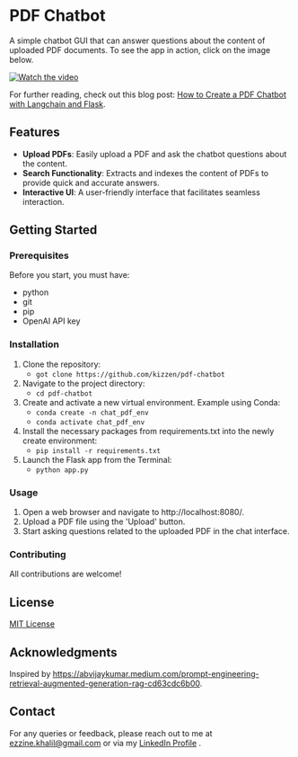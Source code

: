 # PDF Chatbot

A simple chatbot GUI that can answer questions about the content of uploaded PDF documents. To see the app in action, click on the image below.

[![Watch the video](https://img.youtube.com/vi/EGfnQUHEpYs/maxresdefault.jpg)](https://www.youtube.com/watch?v=EGfnQUHEpYs)

For further reading, check out this blog post: [How to Create a PDF Chatbot with Langchain and Flask](https://medium.com/@ezzine.khalil/how-to-create-a-pdf-chatbot-with-langchain-and-flask-818646a04ba8). 

## Features

- **Upload PDFs**: Easily upload a PDF and ask the chatbot questions about the content.
- **Search Functionality**: Extracts and indexes the content of PDFs to provide quick and accurate answers.
- **Interactive UI**: A user-friendly interface that facilitates seamless interaction.

## Getting Started

### Prerequisites

Before you start, you must have:

- python
- git
- pip 
- OpenAI API key

### Installation

1. Clone the repository:
    - `got clone https://github.com/kizzen/pdf-chatbot`
2. Navigate to the project directory:
    - `cd pdf-chatbot`
3. Create and activate a new virtual environment. Example using Conda:
    - `conda create -n chat_pdf_env`
    - `conda activate chat_pdf_env`
4. Install the necessary packages from requirements.txt into the newly create environment:
    - `pip install -r requirements.txt`
5. Launch the Flask app from the Terminal:
    - `python app.py`

### Usage
1. Open a web browser and navigate to http://localhost:8080/.
2. Upload a PDF file using the 'Upload' button.
3. Start asking questions related to the uploaded PDF in the chat interface.

### Contributing
All contributions are welcome! 

## License

[MIT License](https://github.com/kizzen/pdf-chatbot/blob/main/LICENSE)

## Acknowledgments

Inspired by https://abvijaykumar.medium.com/prompt-engineering-retrieval-augmented-generation-rag-cd63cdc6b00.

## Contact
For any queries or feedback, please reach out to me at ezzine.khalil@gmail.com or via my [LinkedIn Profile](https://www.linkedin.com/in/kezzine)
. 

